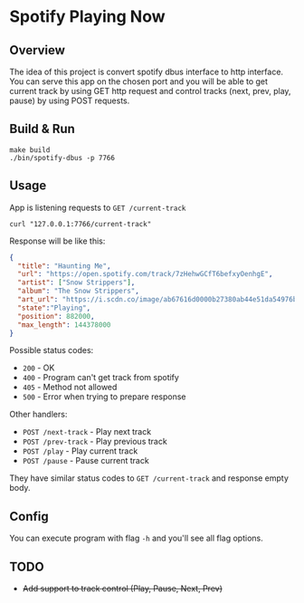 # Spotify Playing Now

## Overview
The idea of this project is convert spotify dbus interface to http interface. You can serve this app on the chosen port and you will be able to get current track by using GET http request and control tracks (next, prev, play, pause) by using POST requests.

## Build & Run

```shell
make build
./bin/spotify-dbus -p 7766
```

## Usage

App is listening requests to `GET /current-track`
```shell
curl "127.0.0.1:7766/current-track"
```
Response will be like this:
```json
{
  "title": "Haunting Me",
  "url": "https://open.spotify.com/track/7zHehwGCfT6befxyOenhgE",
  "artist": ["Snow Strippers"],
  "album": "The Snow Strippers",
  "art_url": "https://i.scdn.co/image/ab67616d0000b27380ab44e51da54976bfeeb1c4",
  "state":"Playing",
  "position": 882000,
  "max_length": 144378000
}
```

Possible status codes:

- `200` - OK
- `400` - Program can't get track from spotify
- `405` - Method not allowed
- `500` - Error when trying to prepare response

Other handlers:
- `POST /next-track` - Play next track
- `POST /prev-track` - Play previous track
- `POST /play` - Play current track
- `POST /pause` - Pause current track

They have similar status codes to `GET /current-track` and response empty body.

## Config
You can execute program with flag `-h` and you'll see all flag options.

## TODO

- ~~Add support to track control (Play, Pause, Next, Prev)~~